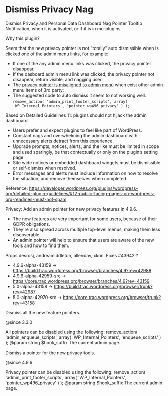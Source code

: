 # Dismiss Privacy Nag

Dismiss Privacy and Personal Data Dashboard Nag Pointer Tooltip Notification, when it is activated, or if it is in mu-plugins.

Why this plugin?

Seem that the new privacy pointer is not "totally" auto dismissible when is clicked one of the admin menu links, for example:

 * If one of the any admin menu links was clicked, the privacy pointer disappear.
 * If the dasboard admin menu link was clicked, the privacy pointer not disappear, return visible, and nagging user.
 * The [privacy pointer is misaligned to admin menu](https://core.trac.wordpress.org/ticket/43996/) when exist other admin menu items of 3rd party: 
 * The suggested code to auto dismiss it seem to not working well.
   <code>remove_action( 'admin_print_footer_scripts', array( 'WP_Internal_Pointers', 'pointer_wp496_privacy' ) );</code>

Based on Detailed Guidelines 11: plugins should not hijack the admin dashboard. 

 * Users prefer and expect plugins to feel like part of WordPress.
 * Constant nags and overwhelming the admin dashboard with unnecessary alerts detract from this experience.
 * Upgrade prompts, notices, alerts, and the like must be limited in scope and used sparingly, be that contextually or only on the plugin’s setting page.
 * Site wide notices or embedded dashboard widgets must be dismissible or self-dismiss when resolved.
 * Error messages and alerts must include information on how to resolve the situation, and remove themselves when completed.

Reference: https://developer.wordpress.org/plugins/wordpress-org/detailed-plugin-guidelines/#12-public-facing-pages-on-wordpress-org-readmes-must-not-spam

Privacy: Add an admin pointer for new privacy features in 4.9.6.

 * The new features are very important for some users, because of their GDPR obligations.
 * They're also spread across multiple top-level menus, making them less discoverable.
 * An admin pointer will help to ensure that users are aware of the new tools and how to find them.

Props desrosj, andreamiddleton, allendav, xkon. 
Fixes #43942 ?

 * 4.9.6-alpha-43159     -> https://build.trac.wordpress.org/browser/branches/4.9?rev=42988
 * 4.9.6-alpha-42959-src -> https://core.trac.wordpress.org/browser/branches/4.9?rev=43159
 * 5.0-alpha-43158       -> https://build.trac.wordpress.org/browser/trunk?rev=42987
 * 5.0-alpha-42970-src   -> https://core.trac.wordpress.org/browser/trunk?rev=43158

Dismiss all the new feature pointers.

@since 3.3.0

All pointers can be disabled using the following:
 remove_action( 'admin_enqueue_scripts', array( 'WP_Internal_Pointers', 'enqueue_scripts' ) );
 @param string $hook_suffix The current admin page.

Dismiss a pointer for the new privacy tools.

@since 4.9.6

Privacy pointer can be disabled using the following:
 remove_action( 'admin_print_footer_scripts', array( 'WP_Internal_Pointers', 'pointer_wp496_privacy' ) );
 @param string $hook_suffix The current admin page.
